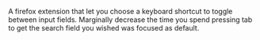A firefox extension that let you choose a keyboard shortcut to toggle between input fields. Marginally decrease the time you spend pressing tab to get the search field you wished was focused as default.
